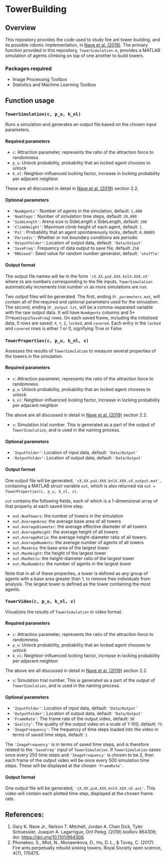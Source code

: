 # TowerBuilding

## Overview
This repository provides the code used to study fire ant tower building, and its possible robotic implementation, in [Nave et al. (2019)](https://www.biorxiv.org/content/10.1101/864306v1). The primary function provided in this repository, `TowerSimulation.m`, provides a MATLAB simulation of agents climbing on top of one another to build towers.

### Packages required
 - Image Processing Toolbox
 - Statistics and Machine Learning Toolbox 

## Function usage
### `TowerSimulation(c, p_u, k_nl)` 
Runs a simulation and generates an output file based on the chosen input parameters.
#### Required parameters
 - `c`: Attraction parameter, represents the ratio of the attraction force to randomness
 - `p_u`: Unlock probability, probability that an locked agent chooses to unlock
 - `k_nl`: Neighbor-influenced locking factor, increase in locking probability per adjacent neighbor

These are all discussed in detail in [Nave et al. (2019)](https://www.biorxiv.org/content/10.1101/864306v1) section 2.2.

#### Optional parameters
 - `'NumAgents'`: Number of agents in the simulation, default: `1,000`
 - `'NumSteps'`: Number of simulation time steps, default: `20,000`
 - `'SideLength'`: Arena size is SideLength x SideLength, default: `100`
 - `'ClimbHeight'`: Maximum climb height of each agent, default: `1`
 - `'Psl'`: Probability that an agent spontaneously locks, default: `0.00005`
 - `'Periodic'`: Whether or not boundary conditions are periodic
 - `'OutputFolder'`: Location of output data, default: `'Data/Output'`
 - `'SaveFreq'`: Frequency of data output to save file, default: `250`
 - `'RNGseed'`: Seed value for random number generator, default: `'shuffle'`

#### Output format
The output file names will be in the form `'cX.XX.puX.XXX.knlX.XXX.vX'` where `X`s are numbers corresponding to the file inputs. `TowerSimulation` automatically increments trial number `vX` as more simulations are run.

Two output files will be generated. The first, ending in `_parameters.mat`, will contain all of the required and optional parameters used for the simulation. The second, ending in `_output.txt`, will be a comma-separated variable with the raw output data. It will have `NumAgents` columns and 5\*(1+`NumSteps`/`SaveFreq`) rows. On each saved frame, including the initialized data, 5 rows are saved: `X`, `Y`, `Z`, `locked`, and `covered`. Each entry in the `locked` and `covered` rows is either 1 or 0, signifying True or False.

### `TowerProperties(c, p_u, k_nl, v)`
Assesses the results of `TowerSimulation` to measure several properties of the towers in the simulation.
#### Required parameters
 - `c`: Attraction parameter, represents the ratio of the attraction force to randomness
 - `p_u`: Unlock probability, probability that an locked agent chooses to unlock
 - `k_nl`: Neighbor-influenced locking factor, increase in locking probability per adjacent neighbor

The above are all discussed in detail in [Nave et al. (2019)](https://www.biorxiv.org/content/10.1101/864306v1) section 2.2.

 - `v`: Simulation trial number. This is generated as a part of the output of `TowerSimulation`, and is used in the naming process.

#### Optional parameters
 - `'InputFolder'`: Location of input data, default: `'Data/Output'`
 - `'OutputFolder'`: Location of output data, default: `'Data/Output'`

#### Output format
One output file will be generated, `'cX.XX.puX.XXX.knlX.XXX.vX_output.mat'`, containing a MATLAB struct variable `out`, which is also returned via `out = TowerProperties(c, p_u, k_nl, v)`. 

`out` contains the following fields, each of which is a 1-dimensional array of that property at each saved time step:
 - `out.NumTowers`: the number of towers in the simulation
 - `out.AverageArea`: the average base area of all towers
 - `out.AverageDiameter`: the average effective diameter of all towers
 - `out.AverageHeight`: the average height of all towers
 - `out.AverageRatio`: the average height-diameter ratio of all towers
 - `out.AverageNumAnts`: the average number of agents of all towers
 - `out.MaxArea`: the base area of the largest tower
 - `out.MaxHeight`: the height of the largest tower
 - `out.MaxRatio`: the height-diameter ratio of the largest tower
 - `out.MaxNumAnts`: the number of agents in the largest tower
 
Note that in all of these properties, a tower is defined as any group of agents with a base area greater than 1, to remove free individuals from analysis. The largest tower is defined as the tower containing the most agents.

### `TowerVideo(c, p_u, k_nl, v)`
Visualizes the results of `TowerSimulation` in video format.
#### Required parameters
 - `c`: Attraction parameter, represents the ratio of the attraction force to randomness
 - `p_u`: Unlock probability, probability that an locked agent chooses to unlock
 - `k_nl`: Neighbor-influenced locking factor, increase in locking probability per adjacent neighbor

The above are all discussed in detail in [Nave et al. (2019)](https://www.biorxiv.org/content/10.1101/864306v1) section 2.2.

 - `v`: Simulation trial number. This is generated as a part of the output of `TowerSimulation`, and is used in the naming process.

#### Optional parameters
 - `'InputFolder'`: Location of input data, default: `'Data/Output'`
 - `'OutputFolder'`: Location of output data, default: `'Data/Output'`
 - `'FrameRate'`: The frame rate of the output video, default: `30`
 - `'Quality'`: The quality of the output video on a scale of 1-100, default: `75`
 - `'ImageFrequency'`: The frequency of time steps loaded into the video in terms of saved time steps, default: `1`
 
The `'ImageFrequency'` is in terms of saved time steps, and is therefore related to the `'SaveFreq'` input of `TowerSimulation`. If `TowerSimulation` saves once every 250 time steps and `'ImageFrequency'` is chosen to be 2, then each frame of the output video will be once every 500 simulation time steps. These will be displayed at the chosen `'FrameRate'`.

#### Output format
One output file will be generated, `'cX.XX.puX.XXX.knlX.XXX.vX.avi'`. This video will contain each plotted time step, displayed at the chosen frame rate.

## References:
1. Gary K. Nave Jr., Nelson T. Mitchell, Jordan A. Chan Dick, Tyler Schuessler, Joaquin A. Lagarrigue, Orit Peleg. (2019) bioRxiv 864306; doi: https://doi.org/10.1101/864306.
2. Phonekeo, S., Mlot, N., Monaenkova, D., Hu, D. L., & Tovey, C. (2017). Fire ants perpetually rebuild sinking towers. Royal Society open science, 4(7), 170475. 
